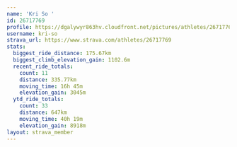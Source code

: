 ```yaml
---
name: 'Kri So '
id: 26717769
profile: https://dgalywyr863hv.cloudfront.net/pictures/athletes/26717769/7761026/14/large.jpg
username: kri-so
strava_url: https://www.strava.com/athletes/26717769
stats:
  biggest_ride_distance: 175.67km
  biggest_climb_elevation_gain: 1102.6m
  recent_ride_totals:
    count: 11
    distance: 335.77km
    moving_time: 16h 45m
    elevation_gain: 3045m
  ytd_ride_totals:
    count: 33
    distance: 647km
    moving_time: 40h 19m
    elevation_gain: 8918m
layout: strava_member
--- 
```

